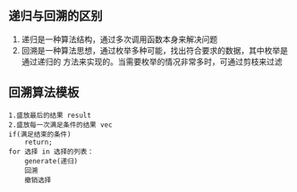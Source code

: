 ## 递归与回溯的区别
1. 递归是一种算法结构，通过多次调用函数本身来解决问题
2. 回溯是一种算法思想，通过枚举多种可能，找出符合要求的数据，其中枚举是通过递归的
   方法来实现的。当需要枚举的情况非常多时，可通过剪枝来过滤
   
## 回溯算法模板
```
1.盛放最后的结果 result
2.盛放每一次满足条件的结果 vec
if(满足结束的条件)
    return;
for 选择 in 选择的列表：
    generate(递归)
    回溯
    撤销选择
```

